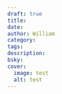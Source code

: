 ```yaml
---
draft: true
title: 
date: 
author: William
category: 
tags: 
description: 
bsky: 
cover:
  image: test
  alt: test
---
```


